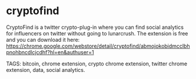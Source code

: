 # cryptofind
CryptoFind is a twitter crypto-plug-in where you can find social analytics for influencers on twitter without going to lunarcrush. 
The extension is free and you can download it here: https://chrome.google.com/webstore/detail/cryptofind/abmojokobidmcclbhpnohbncdlcjcdhf?hl=en&authuser=1







TAGS:
bitcoin, chrome extension, crypto chrome extension, twitter chrome extension, data, social analytics.
